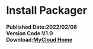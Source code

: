 # Install Packager
**Published Date:2022/02/08   
Version Code:V1.0   
Download:[MyCloud Home](https://home.mycloud.com/action/share/37305ec7-c979-424b-a7f2-23aab233475a)**

